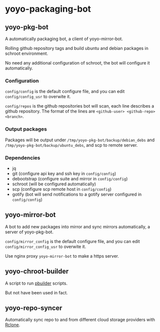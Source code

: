 # yoyo-packaging-bot

## yoyo-pkg-bot

A automatically packaging bot, a client of yoyo-mirror-bot.

Rolling github repository tags and build ubuntu and debian packages in schroot environment.

No need any additional configuration of schroot, the bot will configure it automatically.

### Configuration

``config/config`` is the default configure file, and you can edit ``config/config_usr`` to overwite it.

``config/repos`` is the github repositories bot will scan, each line describes a github repository. The format of the lines are ``<github-user> <github-repo> <branch>``.

### Output packages

Packages will be output under ``/tmp/yoyo-pkg-bot/backup/debian_debs`` and ``/tmp/yoyo-pkg-bot/backup/ubuntu_debs``, and scp to remote server.

### Dependencies

+ jq
+ git (configure api key and ssh key in ``config/config``)
+ debootstrap (configure suite and mirror in ``config/config``)
+ schroot (will be configured automatically)
+ scp (configure scp remote host in ``config/config``)
+ gotify (bot will send notifications to a gotify server configured in ``config/config``)

## yoyo-mirror-bot

A bot to add new packages into mirror and sync mirrors automatically, a server of yoyo-pkg-bot.

``config/mirror_config`` is the default configure file, and you can edit ``config/mirror_config_usr`` to overwite it.

Use nginx proxy ``yoyo-mirror-bot`` to make a https server.

## yoyo-chroot-builder

A script to run [pbuilder](https://pbuilder-team.pages.debian.net/pbuilder/) scripts.

But not have been used in fact.

## yoyo-repo-syncer

Automatically sync repo to and from different cloud storage providers with [Rclone](https://github.com/rclone/rclone).


